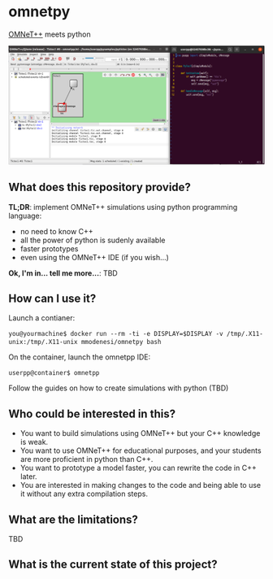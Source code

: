 # omnetpy

[OMNeT++](https://omnetpp.org/) meets python

![pytictoc and its code](./pytictoc.png)

## What does this repository provide?

**TL;DR**: implement OMNeT++ simulations using python programming language:

- no need to know C++
- all the power of python is sudenly available
- faster prototypes
- even using the OMNeT++ IDE (if you wish...)

**Ok, I'm in... tell me more...**: TBD

## How can I use it?

Launch a contianer:

```
you@yourmachine$ docker run --rm -ti -e DISPLAY=$DISPLAY -v /tmp/.X11-unix:/tmp/.X11-unix mmodenesi/omnetpy bash
```

On the container, launch the omnetpp IDE:

```
userpp@container$ omnetpp
```

Follow the guides on how to create simulations with python (TBD)

## Who could be interested in this?

- You want to build simulations using OMNeT++ but your C++ knowledge is weak.
- You want to use OMNeT++ for educational purposes, and your students are more proficient in python than C++.
- You want to prototype a model faster, you can rewrite the code in C++ later.
- You are interested in making changes to the code and being able to use it without any extra compilation steps.

## What are the limitations?

TBD

## What is the current state of this project?
